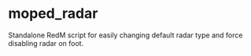 # moped_radar
Standalone RedM script for easily changing default radar type and force disabling radar on foot.  
